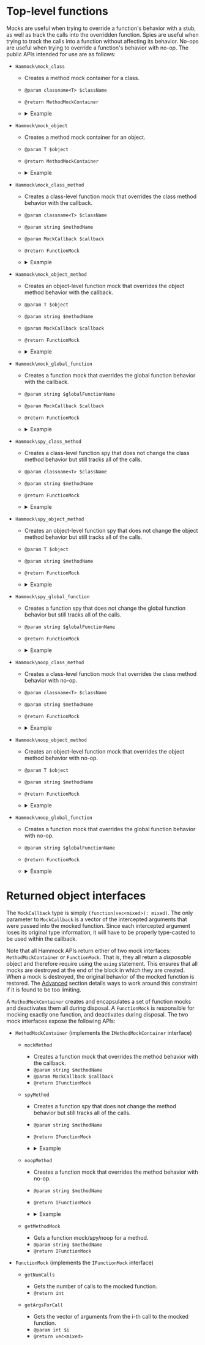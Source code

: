 # Top-level functions

Mocks are useful when trying to override a function's behavior with a stub, as well as track the calls into the overridden function. Spies are useful when trying to track the calls into a function without affecting its behavior. No-ops are useful when trying to override a function's behavior with no-op. The public APIs intended for use are as follows:

- `Hammock\mock_class`
	- Creates a method mock container for a class.
	- `@param classname<T> $className`
	- `@return MethodMockContainer`
	-	<details><summary>Example</summary><p>

		```hack
		// Suppose that `MyClass::returnInput` simply returns the input.
		$firstObject = new MyClass();
		$firstObject->returnInput(0); // 0

		// Create a method mock container for `MyClass`.
		using $classMock = Hammock\mock_class(MyClass::class);

		// Mock the `returnInput` method to return `1` at all times.
		$methodMock = $classMock->mockMethod('returnInput', $args ==> 1);

		$firstObject->returnInput(0); // 1
		$firstObject->returnInput(2); // 1

		// The class-level mock affects all instances of `MyClass`.
		$secondObject = new MyClass();

		$secondObject->returnInput(0); // 1
		$secondObject->returnInput(2); // 1

		$methodMock->getNumCalls(); // 4

		// It is also possible to mock static methods.
		$staticMethodMock = $classMock->mockMethod('staticReturnInput', $args ==> 1);

		MyClass::staticReturnInput(0); // 1

		$staticMethodMock->getNumCalls(); // 1
		```

		</p></details>

- `Hammock\mock_object`
	- Creates a method mock container for an object.
	- `@param T $object`
	- `@return MethodMockContainer`
	- <details><summary>Example</summary><p>

		```hack
		// Create instances of an unmocked class.
		$firstObject = new MyClass();
		$secondObject = new MyClass();

		// Create a method mock container for one of the objects.
		using $firstObjectMock = Hammock\mock_object($firstObject);

		$methodMock = $firstObjectMock->mockMethod('returnInput', $args ==> 1);

		// The object-level mock only affects that one object.
		$firstObject->returnInput(0); // 1
		$secondObject->returnInput(0); // 0

		$methodMock->getNumCalls(); // 1
		```

		</p></details>

- `Hammock\mock_class_method`
	- Creates a class-level function mock that overrides the class method behavior with the callback.
	- `@param classname<T> $className`
	- `@param string $methodName`
	- `@param MockCallback $callback`
	- `@return FunctionMock`
	- <details><summary>Example</summary><p>

		```hack
		// Shortcut for mocking a class method.
		using $methodMock = Hammock\mock_class_method(MyClass::class, 'returnInput', $args ==> 1);

		$firstObject = new MyClass();
		$secondObject = new MyClass();

		$firstObject->returnInput(0); // 1
		$secondObject->returnInput(0); // 1

		$methodMock->getNumCalls(); // 2
		```

		</p></details>

- `Hammock\mock_object_method`
	- Creates an object-level function mock that overrides the object method behavior with the callback.
	- `@param T $object`
	- `@param string $methodName`
	- `@param MockCallback $callback`
	- `@return FunctionMock`
	- <details><summary>Example</summary><p>

		```hack
		// Shortcut for mocking an object method.
		using $methodMock = Hammock\mock_object_method($object, 'returnInput', $args ==> 1);

		$object->returnInput(0); // 1

		$methodMock->getNumCalls(); // 1
		```

		</p></details>

- `Hammock\mock_global_function`
	- Creates a function mock that overrides the global function behavior with the callback.
	- `@param string $globalFunctionName`
	- `@param MockCallback $callback`
	- `@return FunctionMock`
	- <details><summary>Example</summary><p>

		```hack
		using $functionMock = Hammock\mock_global_function('return_input', $args ==> 1);

		return_input(0); // 1

		$functionMock->getNumCalls(); // 1
		```

		</p></details>

- `Hammock\spy_class_method`
	- Creates a class-level function spy that does not change the class method behavior but still tracks all of the calls.
	- `@param classname<T> $className`
	- `@param string $methodName`
	- `@return FunctionMock`
	- <details><summary>Example</summary><p>

		```hack
		using $methodSpy = Hammock\spy_class_method(MyClass::class, 'returnInput');

		$firstObject = new MyClass();
		$secondObject = new MyClass();

		$firstObject->returnInput(0); // 0
		$secondObject->returnInput(0); // 0

		$methodSpy->getNumCalls(); // 2
		```

		</p></details>

- `Hammock\spy_object_method`
	- Creates an object-level function spy that does not change the object method behavior but still tracks all of the calls.
	- `@param T $object`
	- `@param string $methodName`
	- `@return FunctionMock`
	- <details><summary>Example</summary><p>

		```hack
		using $methodSpy = Hammock\spy_object_method($object, 'returnInput');

		$object->returnInput(0); // 0

		$methodSpy->getNumCalls(); // 1
		```

		</p></details>

- `Hammock\spy_global_function`
	- Creates a function spy that does not change the global function behavior but still tracks all of the calls.
	- `@param string $globalFunctionName`
	- `@return FunctionMock`
	- <details><summary>Example</summary><p>

		```hack
		using $functionSpy = Hammock\spy_global_function('return_input');

		return_input(0); // 0

		$functionSpy->getNumCalls(); // 1
		```

		</p></details>

- `Hammock\noop_class_method`
	- Creates a class-level function mock that overrides the class method behavior with no-op.
	- `@param classname<T> $className`
	- `@param string $methodName`
	- `@return FunctionMock`
	- <details><summary>Example</summary><p>

		```hack
		using $methodNoop = Hammock\noop_class_method(MyClass::class, 'returnInput');

		$firstObject = new MyClass();
		$secondObject = new MyClass();

		$firstObject->returnInput(0); // null
		$secondObject->returnInput(0); // null

		$methodNoop->getNumCalls(); // 2
		```

		</p></details>

- `Hammock\noop_object_method`
	- Creates an object-level function mock that overrides the object method behavior with no-op.
	- `@param T $object`
	- `@param string $methodName`
	- `@return FunctionMock`
	- <details><summary>Example</summary><p>

		```hack
		using $methodNoop = Hammock\noop_object_method($object, 'returnInput');

		$object->returnInput(0); // null

		$methodNoop->getNumCalls(); // 1
		```

		</p></details>

- `Hammock\noop_global_function`
	- Creates a function mock that overrides the global function behavior with no-op.
	- `@param string $globalFunctionName`
	- `@return FunctionMock`
	- <details><summary>Example</summary><p>

		```hack
		using $functionNoop = Hammock\noop_global_function('return_input');

		return_input(0); // null

		$functionNoop->getNumCalls(); // 1
		```

		</p></details>

# Returned object interfaces

The `MockCallback` type is simply `(function(vec<mixed>): mixed)`. The only parameter to `MockCallback` is a vector of the intercepted arguments that were passed into the mocked function. Since each intercepted argument loses its original type information, it will have to be properly type-casted to be used within the callback.

Note that all Hammock APIs return either of two mock interfaces: `MethodMockContainer` or `FunctionMock`. That is, they all return a _disposable_ object and therefore require using the `using` statement. This ensures that all mocks are destroyed at the end of the block in which they are created. When a mock is destroyed, the original behavior of the mocked function is restored. The [Advanced](#advanced) section details ways to work around this constraint if it is found to be too limiting.

A `MethodMockContainer` creates and encapsulates a set of function mocks and deactivates them all during disposal. A `FunctionMock` is responsible for mocking exactly one function, and deactivates during disposal. The two mock interfaces expose the following APIs:

- `MethodMockContainer` (implements the `IMethodMockContainer` interface)

	- `mockMethod`
		- Creates a function mock that overrides the method behavior with the callback.
		- `@param string $methodName`
		- `@param MockCallback $callback`
		- `@return IFunctionMock`

	- `spyMethod`
		- Creates a function spy that does not change the method behavior but still tracks all of the calls.
		- `@param string $methodName`
		- `@return IFunctionMock`
		- <details><summary>Example</summary><p>

			```hack
			using $classMock = Hammock\mock_class(MyClass::class);

			$methodSpy = $classMock->spyMethod('returnInput');

			$firstObject = new MyClass();
			$secondObject = new MyClass();

			$firstObject->returnInput(0); // 0
			$secondObject->returnInput(0); // 0

			$methodSpy->getNumCalls(); // 2
			```

			```hack
			using $objectMock = Hammock\mock_object($object);

			$methodSpy = $objectMock->spyMethod('returnInput');

			$object->returnInput(0); // 0

			$methodSpy->getNumCalls(); // 1
			```

			</p></details>

	- `noopMethod`
		- Creates a function mock that overrides the method behavior with no-op.
		- `@param string $methodName`
		- `@return IFunctionMock`
		- <details><summary>Example</summary><p>

			```hack
			using $classMock = Hammock\mock_class(MyClass::class);

			$methodNoop = $classMock->noopMethod('returnInput');

			$firstObject = new MyClass();
			$secondObject = new MyClass();

			$firstObject->returnInput(0); // null
			$secondObject->returnInput(0); // null

			$methodNoop->getNumCalls(); // 2
			```

			```hack
			using $objectMock = Hammock\mock_object($object);

			$methodNoop = $objectMock->noopMethod('returnInput');

			$object->returnInput(0); // null

			$methodNoop->getNumCalls(); // 1
			```

			</p></details>

	- `getMethodMock`
		- Gets a function mock/spy/noop for a method.
		- `@param string $methodName`
		- `@return IFunctionMock`

- `FunctionMock` (implements the `IFunctionMock` interface)

	- `getNumCalls`
		- Gets the number of calls to the mocked function.
		- `@return int`

	- `getArgsForCall`
		- Gets the vector of arguments from the i-th call to the mocked function.
		- `@param int $i`
		- `@return vec<mixed>`